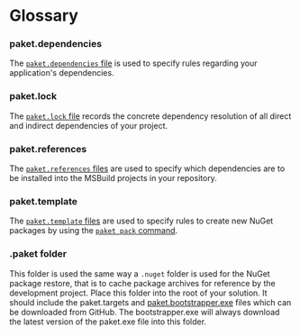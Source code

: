 # Glossary

### paket.dependencies

The [`paket.dependencies` file](dependencies-file.html) is used to specify rules regarding your application's dependencies.

### paket.lock

The [`paket.lock` file](lock-file.html) records the concrete dependency resolution of all direct and indirect dependencies of your project.

### paket.references

The [`paket.references` files](references-files.html) are used to specify which dependencies are to be installed into the MSBuild projects in your repository.

### paket.template

The [`paket.template` files](template-files.html) are used to specify rules to create new NuGet packages by using the [`paket pack` command](paket-pack.html).

### .paket folder

This folder is used the same way a `.nuget` folder is used for the NuGet package restore, that is to cache package archives for reference by the development project. Place this folder into the root of your solution. 
It should include the paket.targets and [paket.bootstrapper.exe](https://github.com/fsprojects/Paket/releases/latest) files which can be downloaded from GitHub. 
The bootstrapper.exe will always download the latest version of the paket.exe file into this folder.
